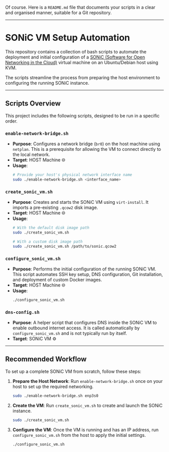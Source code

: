 Of course. Here is a `README.md` file that documents your scripts in a clear and organised manner, suitable for a Git repository.

-----

# SONiC VM Setup Automation

This repository contains a collection of bash scripts to automate the deployment and initial configuration of a [SONiC (Software for Open Networking in the Cloud)](https://sonic-net.github.io/SONiC/) virtual machine on an Ubuntu/Debian host using KVM.

The scripts streamline the process from preparing the host environment to configuring the running SONiC instance.

-----

## Scripts Overview

This project includes the following scripts, designed to be run in a specific order.

### `enable-network-bridge.sh`

  * **Purpose**: Configures a network bridge (`br0`) on the host machine using `netplan`. This is a prerequisite for allowing the VM to connect directly to the local network.
  * **Target**: HOST Machine 🌐
  * **Usage**:
    ```bash
    # Provide your host's physical network interface name
    sudo ./enable-network-bridge.sh <interface_name>
    ```

### `create_sonic_vm.sh`

  * **Purpose**: Creates and starts the SONiC VM using `virt-install`. It imports a pre-existing `.qcow2` disk image.
  * **Target**: HOST Machine 🌐
  * **Usage**:
    ```bash
    # With the default disk image path
    sudo ./create_sonic_vm.sh

    # With a custom disk image path
    sudo ./create_sonic_vm.sh /path/to/sonic.qcow2
    ```

### `configure_sonic_vm.sh`

  * **Purpose**: Performs the initial configuration of the running SONiC VM. This script automates SSH key setup, DNS configuration, Git installation, and deployment of custom Docker images.
  * **Target**: HOST Machine 🌐
  * **Usage**:
    ```bash
    ./configure_sonic_vm.sh
    ```

### `dns-config.sh`

  * **Purpose**: A helper script that configures DNS inside the SONiC VM to enable outbound internet access. It is called automatically by `configure_sonic_vm.sh` and is not typically run by itself.
  * **Target**: SONiC VM ⚙️

-----

## Recommended Workflow

To set up a complete SONiC VM from scratch, follow these steps:

1.  **Prepare the Host Network**: Run `enable-network-bridge.sh` once on your host to set up the required networking.
    ```bash
    sudo ./enable-network-bridge.sh enp3s0
    ```
2.  **Create the VM**: Run `create_sonic_vm.sh` to create and launch the SONiC instance.
    ```bash
    sudo ./create_sonic_vm.sh
    ```
3.  **Configure the VM**: Once the VM is running and has an IP address, run `configure_sonic_vm.sh` from the host to apply the initial settings.
    ```bash
    ./configure_sonic_vm.sh
    ```
